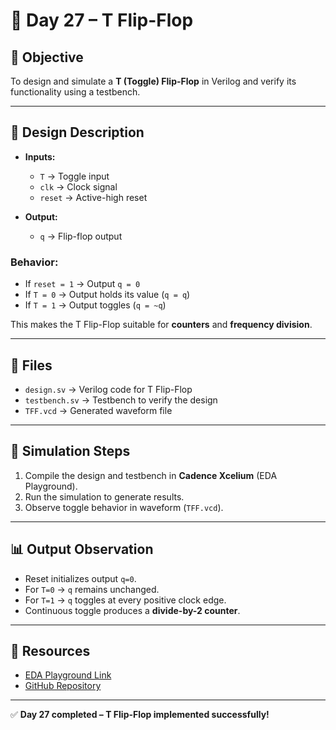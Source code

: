 # 🚀 Day 27 – T Flip-Flop

## 📌 Objective

To design and simulate a **T (Toggle) Flip-Flop** in Verilog and verify its functionality using a testbench.

---

## 📝 Design Description

* **Inputs:**

  * `T` → Toggle input
  * `clk` → Clock signal
  * `reset` → Active-high reset

* **Output:**

  * `q` → Flip-flop output

### Behavior:

* If `reset = 1` → Output `q = 0`
* If `T = 0` → Output holds its value (`q = q`)
* If `T = 1` → Output toggles (`q = ~q`)

This makes the T Flip-Flop suitable for **counters** and **frequency division**.

---

## 📂 Files

* `design.sv` → Verilog code for T Flip-Flop
* `testbench.sv` → Testbench to verify the design
* `TFF.vcd` → Generated waveform file

---

## 🧪 Simulation Steps

1. Compile the design and testbench in **Cadence Xcelium** (EDA Playground).
2. Run the simulation to generate results.
3. Observe toggle behavior in waveform (`TFF.vcd`).

---

## 📊 Output Observation

* Reset initializes output `q=0`.
* For `T=0` → `q` remains unchanged.
* For `T=1` → `q` toggles at every positive clock edge.
* Continuous toggle produces a **divide-by-2 counter**.

---

## 🔗 Resources

* [EDA Playground Link](https://www.edaplayground.com/x/ZgHC)
* [GitHub Repository](https://github.com/mitanshigaur09/verilog)

---

✅ **Day 27 completed – T Flip-Flop implemented successfully!**
